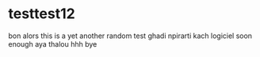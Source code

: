 # testtest12
bon alors 
this is a yet another random test
ghadi npirarti kach logiciel soon enough
aya thalou hhh
bye
